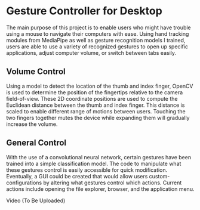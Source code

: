 # Gesture Controller for Desktop
The main purpose of this project is to enable users who might have trouble using a mouse to navigate their computers with ease. Using hand tracking modules from MediaPipe as well as gesture recognition models I trained, users are able to use a variety of recognized gestures to open up specific applications, adjust computer volume, or switch between tabs easily.

## Volume Control
Using a model to detect the location of the thumb and index finger, OpenCV is used to determine the position of the fingertips relative to the camera field-of-view. These 2D coordinate positions are used to compute the Euclidean distance between the thumb and index finger. This distance is scaled to enable different range of motions between users. Touching the two fingers together mutes the device while expanding them will gradually increase the volume.

## General Control
With the use of a convolutional neural network, certain gestures have been trained into a simple classification model. The code to manipulate what these gestures control is easily accessible for quick modification. Eventually, a GUI could be created that would allow users custom-configurations by altering what gestures control which actions. Current actions include opening the file explorer, browser, and the application menu.

Video (To Be Uploaded)
